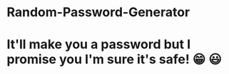 # Random-Password-Generator
# It'll make you a password but I promise you I'm sure it's safe! :grin: :smiley:
